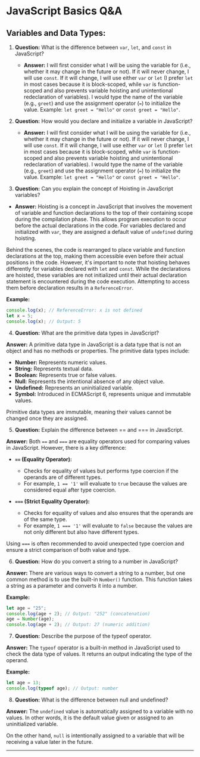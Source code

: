 # JavaScript Basics Q&A

## Variables and Data Types:

1. **Question:** What is the difference between `var`, `let`, and `const` in JavaScript?

   - **Answer:** I will first consider what I will be using the variable for (i.e., whether it may change in the future or not). If it will never change, I will use `const`. If it will change, I will use either `var` or `let` (I prefer `let` in most cases because it is block-scoped, while `var` is function-scoped and also prevents variable hoisting and unintentional redeclaration of variables). I would type the name of the variable (e.g., `greet`) and use the assignment operator (`=`) to initialize the value. Example: `let greet = "Hello"` or `const greet = "Hello"`.

2. **Question:** How would you declare and initialize a variable in JavaScript?

   - **Answer:** I will first consider what I will be using the variable for (i.e., whether it may change in the future or not). If it will never change, I will use `const`. If it will change, I will use either `var` or `let` (I prefer `let` in most cases because it is block-scoped, while `var` is function-scoped and also prevents variable hoisting and unintentional redeclaration of variables). I would type the name of the variable (e.g., `greet`) and use the assignment operator (`=`) to initialize the value. Example: `let greet = "Hello"` or `const greet = "Hello"`.

3. **Question:** Can you explain the concept of Hoisting in JavaScript variables?

- **Answer:** Hoisting is a concept in JavaScript that involves the movement of variable and function declarations to the top of their containing scope during the compilation phase. This allows program execution to occur before the actual declarations in the code. For variables declared and initialized with `var`, they are assigned a default value of `undefined` during hoisting.

Behind the scenes, the code is rearranged to place variable and function declarations at the top, making them accessible even before their actual positions in the code. However, it's important to note that hoisting behaves differently for variables declared with `let` and `const`. While the declarations are hoisted, these variables are not initialized until their actual declaration statement is encountered during the code execution. Attempting to access them before declaration results in a `ReferenceError`.

**Example:**

```javascript
console.log(x); // ReferenceError: x is not defined
let x = 5;
console.log(x); // Output: 5
```

4. **Question:** What are the primitive data types in JavaScript?

**Answer:**
A primitive data type in JavaScript is a data type that is not an object and has no methods or properties. The primitive data types include:

- **Number:** Represents numeric values.
- **String:** Represents textual data.
- **Boolean:** Represents true or false values.
- **Null:** Represents the intentional absence of any object value.
- **Undefined:** Represents an uninitialized variable.
- **Symbol:** Introduced in ECMAScript 6, represents unique and immutable values.

Primitive data types are immutable, meaning their values cannot be changed once they are assigned.

5. **Question:** Explain the difference between == and === in JavaScript.

**Answer:**
Both `==` and `===` are equality operators used for comparing values in JavaScript. However, there is a key difference:

- **`==` (Equality Operator):**

  - Checks for equality of values but performs type coercion if the operands are of different types.
  - For example, `1 == '1'` will evaluate to `true` because the values are considered equal after type coercion.

- **`===` (Strict Equality Operator):**
  - Checks for equality of values and also ensures that the operands are of the same type.
  - For example, `1 === '1'` will evaluate to `false` because the values are not only different but also have different types.

Using `===` is often recommended to avoid unexpected type coercion and ensure a strict comparison of both value and type.

6. **Question:** How do you convert a string to a number in JavaScript?

**Answer:**
There are various ways to convert a string to a number, but one common method is to use the built-in `Number()` function. This function takes a string as a parameter and converts it into a number.

**Example:**

```javascript
let age = "25";
console.log(age + 2); // Output: "252" (concatenation)
age = Number(age);
console.log(age + 2); // Output: 27 (numeric addition)
```

7. **Question:** Describe the purpose of the typeof operator.

**Answer:**
The `typeof` operator is a built-in method in JavaScript used to check the data type of values. It returns an output indicating the type of the operand.

**Example:**

```javascript
let age = 13;
console.log(typeof age); // Output: number
```

8. **Question:** What is the difference between null and undefined?

**Answer:**
The `undefined` value is automatically assigned to a variable with no values. In other words, it is the default value given or assigned to an uninitialized variable.

On the other hand, `null` is intentionally assigned to a variable that will be receiving a value later in the future.

---
